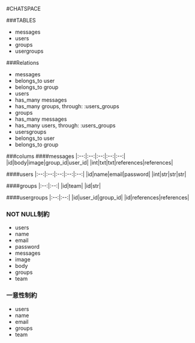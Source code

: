 #CHATSPACE

###TABLES
- messages
- users
- groups
- usergroups

###Relations
- messages
 - belongs_to user
 - belongs_to group
- users
 - has_many messages
 - has_many groups, through: :users_groups
- groups
 - has_many messages
 - has_many users, through: :users_groups
- usersgroups
 - belongs_to user
 - belongs_to group

###colums
####messages
|:--:|:--:|:--:|:--:|:--:|
|id|body|image|group_id|user_id|
|int|txt|txt|references|references|

####users
|:--:|:--:|:--:|:--:|:--:|
|id|name|email|password|
|int|str|str|str|

####groups
|:--:|:--:|
|id|team|
|id|str|

####usergroups
|:--:|:--:|
|id|user_id|group_id|
|id|references|references|

### NOT NULL制約
- users
 - name
 - email
 - password
- messages
 - image
 - body
- groups
 - team

### 一意性制約
 - users
  - name
  - email
 - groups
  - team
